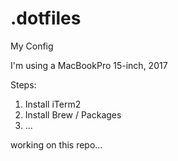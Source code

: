 # .dotfiles
My Config

I'm using a MacBookPro 15-inch, 2017

Steps:
1. Install iTerm2
1. Install Brew / Packages
1. ... 


working on this repo... 
